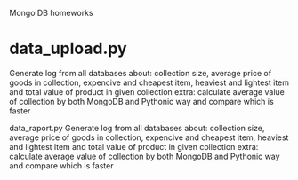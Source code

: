 Mongo DB homeworks 

# data_upload.py
Generate log from all databases about: collection size, average price of goods in collection, expencive and cheapest item, 
heaviest and lightest item and total value of product in  given collection
extra: calculate average value of collection  by both MongoDB and Pythonic way and compare which is faster

data_raport.py 
Generate log from all databases about: collection size, average price of goods in collection, expencive and cheapest item, 
heaviest and lightest item and total value of product in  given collection
extra: calculate average value of collection  by both MongoDB and Pythonic way and compare which is faster

